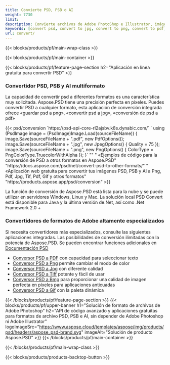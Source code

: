 ```yaml
---
title: Convierte PSD, PSB o AI
weight: 7730
limit: 
description: Convierte archivos de Adobe PhotoShop e Illustrator, imágenes y otros formatos
keywords: [convert psd, convert to jpg, convert to png, convert to pdf]
url: convert/
---
```


{{< blocks/products/pf/main-wrap-class >}}

{{< blocks/products/pf/main-container >}}

{{< blocks/products/pf/feature-page-section h2="Aplicación en línea gratuita para convertir PSD" >}}
<h3 class="headingpdleft">Convertidor PSD, PSB y AI multiformato</h3>
<p>La capacidad de convertir psd a diferentes formatos es una característica muy solicitada. Aspose.PSD tiene una precisión perfecta en píxeles. Puedes convertir PSD a cualquier formato, esta aplicación de conversión integrada ofrece «guardar psd a png», «convertir psd a jpg», «conversión de psd a pdf»</p>
{{< psd/conversion `https://psd-api-core-rl2ajsbv.k8s.dynabic.com/` 
`    using (PsdImage image = (PsdImage)Image.Load(sourceFileName))
    {
        image.Save(sourceFileName + ".pdf", new PdfOptions());
        image.Save(sourceFileName + ".jpg",  new JpegOptions() { Quality = 75 });
        image.Save(sourceFileName + ".png",  new PngOptions() {  ColorType = PngColorType.TruecolorWithAlpha });
    }` 
"" "
«Ejemplos de código para la conversión de PSD a otros formatos en Aspose.PSD"  "https://docs.aspose.com/psd/net/convert-psd-to-other-formats/" "
«Aplicación web gratuita para convertir tus imágenes PSD, PSB y AI a Png, Pdf, Jpg, Tif, Pdf, Gif y otros formatos" "https://products.aspose.app/psd/conversion" >}}
<br />
<p>La función de conversión de Aspose.PSD está lista para la nube y se puede utilizar en servidores Windows, Linux y Mac. La solución local PSD Convert está disponible para Java y la última versión de.Net, así como .Net Framework 2.0 +</p>

<h3 class="headingpdleft">Convertidores de formatos de Adobe altamente especializados</h3>
<p>Si necesita convertidores más especializados, consulte las siguientes aplicaciones integradas. Las posibilidades de conversión ilimitadas con la potencia de Aspose.PSD. Se pueden encontrar funciones adicionales en <a href="https://docs.aspose.com/psd/">Documentación PSD</a></p>
<ul>
<li><a href="to-pdf">Conversor PSD a PDF</a> con capacidad para seleccionar texto</li>
<li><a href="to-png">Conversor PSD a Png</a> permite cambiar el modo de color</li>
<li><a href="to-jpg">Conversor PSD a Jpg</a> con diferente calidad</li>
<li><a href="to-tiff">Conversor PSD a Tiff</a> potente y fácil de usar</li>
<li><a href="to-bmp">Conversor PSD a Bmp</a> para proporcionar una calidad de imagen perfecta en píxeles para aplicaciones anticuadas</li>
<li><a href="to-gif">Conversor PSD a Gif</a> con la paleta dinámica</li>
</ul>

{{< /blocks/products/pf/feature-page-section >}}
{{< blocks/products/pf/upper-banner h1="Solución de formato de archivos de Adobe Photoshop" h2="API de código avanzado y aplicaciones gratuitas para formatos de archivo PSD, PSB e AI, sin depender de Adobe Photoshop ni Adobe Illustrator" logoImageSrc="https://www.aspose.cloud/templates/aspose/img/products/psd/headers/aspose_psd-brand.svg" imageAlt="Solución de producto Aspose.PSD" >}}
{{< /blocks/products/pf/main-container >}}


{{< /blocks/products/pf/main-wrap-class >}}

{{< blocks/products/products-backtop-button >}}
